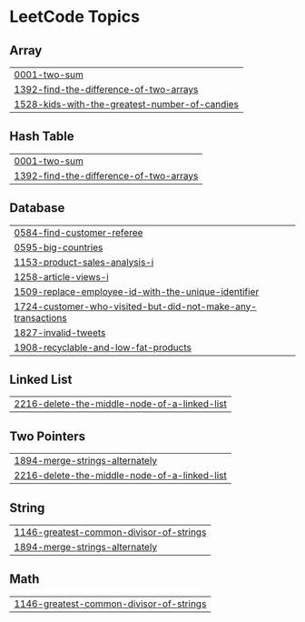 <!---LeetCode Topics Start-->
# LeetCode Topics
## Array
|  |
| ------- |
| [0001-two-sum](https://github.com/AlphonsaJo/Miscellaneous_Leetcode/tree/master/0001-two-sum) |
| [1392-find-the-difference-of-two-arrays](https://github.com/AlphonsaJo/Miscellaneous_Leetcode/tree/master/1392-find-the-difference-of-two-arrays) |
| [1528-kids-with-the-greatest-number-of-candies](https://github.com/AlphonsaJo/Miscellaneous_Leetcode/tree/master/1528-kids-with-the-greatest-number-of-candies) |
## Hash Table
|  |
| ------- |
| [0001-two-sum](https://github.com/AlphonsaJo/Miscellaneous_Leetcode/tree/master/0001-two-sum) |
| [1392-find-the-difference-of-two-arrays](https://github.com/AlphonsaJo/Miscellaneous_Leetcode/tree/master/1392-find-the-difference-of-two-arrays) |
## Database
|  |
| ------- |
| [0584-find-customer-referee](https://github.com/AlphonsaJo/Miscellaneous_Leetcode/tree/master/0584-find-customer-referee) |
| [0595-big-countries](https://github.com/AlphonsaJo/Miscellaneous_Leetcode/tree/master/0595-big-countries) |
| [1153-product-sales-analysis-i](https://github.com/AlphonsaJo/Miscellaneous_Leetcode/tree/master/1153-product-sales-analysis-i) |
| [1258-article-views-i](https://github.com/AlphonsaJo/Miscellaneous_Leetcode/tree/master/1258-article-views-i) |
| [1509-replace-employee-id-with-the-unique-identifier](https://github.com/AlphonsaJo/Miscellaneous_Leetcode/tree/master/1509-replace-employee-id-with-the-unique-identifier) |
| [1724-customer-who-visited-but-did-not-make-any-transactions](https://github.com/AlphonsaJo/Miscellaneous_Leetcode/tree/master/1724-customer-who-visited-but-did-not-make-any-transactions) |
| [1827-invalid-tweets](https://github.com/AlphonsaJo/Miscellaneous_Leetcode/tree/master/1827-invalid-tweets) |
| [1908-recyclable-and-low-fat-products](https://github.com/AlphonsaJo/Miscellaneous_Leetcode/tree/master/1908-recyclable-and-low-fat-products) |
## Linked List
|  |
| ------- |
| [2216-delete-the-middle-node-of-a-linked-list](https://github.com/AlphonsaJo/Miscellaneous_Leetcode/tree/master/2216-delete-the-middle-node-of-a-linked-list) |
## Two Pointers
|  |
| ------- |
| [1894-merge-strings-alternately](https://github.com/AlphonsaJo/Miscellaneous_Leetcode/tree/master/1894-merge-strings-alternately) |
| [2216-delete-the-middle-node-of-a-linked-list](https://github.com/AlphonsaJo/Miscellaneous_Leetcode/tree/master/2216-delete-the-middle-node-of-a-linked-list) |
## String
|  |
| ------- |
| [1146-greatest-common-divisor-of-strings](https://github.com/AlphonsaJo/Miscellaneous_Leetcode/tree/master/1146-greatest-common-divisor-of-strings) |
| [1894-merge-strings-alternately](https://github.com/AlphonsaJo/Miscellaneous_Leetcode/tree/master/1894-merge-strings-alternately) |
## Math
|  |
| ------- |
| [1146-greatest-common-divisor-of-strings](https://github.com/AlphonsaJo/Miscellaneous_Leetcode/tree/master/1146-greatest-common-divisor-of-strings) |
<!---LeetCode Topics End-->
